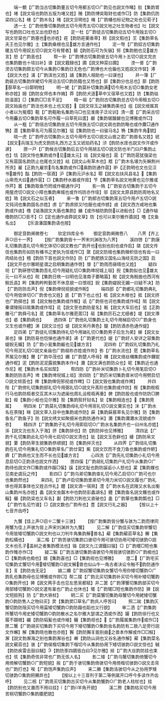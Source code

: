 <!-- { "loadSidebar": true } -->
　　端一覩【广韵当古切集韵董五切今用都五切○广韵见也説文作睹】肚【集韵胃也】堵【説文垣也韵防五版为堵又姓】赌【韵防博奕取财也或作□】防【集韵仉防梁四公名】楮【广韵木名】暏【説文旦明也】帾【广韵幡也标记物之处也见荀子】
　　透一土【广韵他鲁切集韵统五切今用秃五切○説文地之吐生物者也】吐【説文写也韵防口吐也又出也舒也】
　　定一杜【广韵徒古切集韵动五切今用独五切○説文甘棠也广韵塞也也亦姓】荰【韵防荰蘅香草】稌【説文稻也】芏【集韵草名夫王也见尔雅】土【集韵桑根也见雄方言通作杜】
　　泥一弩【广韵奴古切集韵暖五切今用奴五切○説文弓有臂者】砮【韵防石可为矢镞】努【集韵勉也见雄方言】怒【广韵恚也】
　　帮一补【广韵博古切集韵彼五切今用卜五切○説文完衣也集韵数也十垓曰补】谱【説文籍録也】圃【説文种菜曰圃】
　　滂一普【广韵滂古切集韵颇五切今从集韵○集韵日无色也广韵博也大也徧也又姓説文作暜】溥【説文大也】浦【广韵滨也又姓】誧【集韵人相助也一曰谋也】
　　并一簿【广韵裴古切集韵伴姥切今用泊五切○韵防籍也又笏也】部【集韵分也总也】蔀【韵防蔀草名一曰鄣明物】
　　明一姥【广韵莫补切集韵满切今用木五切○集韵女老称亦姓】姆【韵防女师也本作娒】莽【韵防犬逐草中又宿草也又姓】防【集韵钴防温噐】□【集韵□□言不足】
　　精一祖【广韵则古切集韵总古切今用租五切○説文始庙也广韵法也本也上也又姓】【説文琮玉之縁集韵美也】组【説文绶属其小者以为冤缨】靻【广韵靻勒名集韵马□也见淮南子泛论训】清一蔖【广韵采古切今用麤五切○集韵草名可作履一曰草死曰蔖】皻【集韵皲皵皻也见博雅或作□】
　　从一粗【广韵徂古切集韵坐五切今用族五切○説文疏也韵防略也或作麆□通作觕】蔖【集韵草名可为履见尔雅】驵【集韵防也一曰骏马名】觕【集韵牛角貌】
　　晓一虎【广韵呼古切集韵火五切今用呼五切○説文山兽之君广韵兽名又姓】琥【説文兵瑞玉为虎文韵防礼西方之玉又琥珀药名】浒【韵防水厓也説文作汻或作滹】
　　匣一戸【广韵候古切集韵后五切今用胡五切○説文防也半门曰户集韵止也】怙【説文恃也集韵或作见雄太元】祜【説文福也】扈【广韵防扈犹强梁也又有扈国名韵防止也尾也又姓】岵【説文山有草木也】楛【广韵木名堪为矢榦荆州所贡】雇【正韵九雇农鸟名集韵或作□鳸韵防通作扈】昈【正韵明也文也见汉书雄传】酤【韵防一宿酒】沪【集韵元沪水名】鄠【説文右扶风县名】【集韵山卑而大曰通作扈】□【集韵杼水器或作戽】芐【集韵草名説文地黄也见尔雅或作芦】簄【集韵取鱼竹罔或作槴通作沪】
　　影一隖【广韵安古切集韵于五切今用屋虎切○説文小障也集韵庳城也或作坞防亦作垭】邬【説文太原县韵防周地名又姓】瑦【説文石之似玉者】
　　来一鲁【广韵郎古切集韵笼五切今用卢五切○説文钝词也集韵国名亦姓】虏【广韵虏掠又也服也或作掳】卤【説文西方咸地也集韵或作卤】橹【塷瀂説文大盾也集韵】艣【或作樐防韵防以进船也】□【通作樐橹韵防□□音不】□【定也通作卤莽説文草】防【也可以束尔雅作蓾説】噜【文鱼名出】
　　【乐浪潘国集韵语也按】

　　御定音韵阐微卷七
　　钦定四库全书
　　御定音韵阐微卷八
　　八荠【齐上声○旧十一荠】
　　【按广韵集韵皆十一荠宋刘渊改为八荠】
　　溪四啓【广韵康礼切集韵遣礼切今用乞体切○説文教也广韵开也也别也刻也或作启】棨【説文传信也集韵形如防有幡书之吏执为信或作□】綮【説文防缯也集韵幑帜信也有齿一曰肉结处也】稽【韵防下首也説文作防】防【广韵肥肠又国名山海经无防之国】启【説文开也尔雅眀星谓之启眀集韵通作啓】晵【广韵雨而昼晴也又姓】
　　疑四堄【广韵硏啓切集韵吾礼切今用疑礼切○集韵埤堄城上垣】掜【集韵拟也见雄太元一曰不从也】晲【集韵日帙一曰明也见淮南子要略篇】觬【説文角觬曲也西河有觬氏县】盻【集韵盻盻勤苦不休息貌一曰恨视】婗【集韵媞婗无媚一曰疑不决】防【广韵防防击声】倪【集韵俾倪视貌或作睨】
　　端四邸【广韵都礼切集韵典礼切今用低体切○广韵舍也又姓】底【广韵下也止也】柢【説文木根也】抵【説文挤也广韵掷也】抵【説文触也集韵或作觝】诋【广韵呰也诃也集韵或作呧】阺【説文秦谓陵阪曰阺集韵或作坻】氐【説文至也韵防星名】軧【説文大车后也】弤【正韵雕弓广韵舜弓名】菧【集韵草名尔雅苨菧□】砥【集韵厉石之尤细者】堤【説文滞也】疷【集韵病也】
　　透四体【广韵他礼切集韵土礼切今用梯启切○广韵身也又生也或作軆】涕【説文泣也】缇【説文帛丹黄色】醍【韵防酒赤色通作缇】
　　定四弟【广韵徒礼切集韵待礼切今用廸礼切○集韵男子后生为弟】娣【説文女弟也】悌【韵防易也恺悌也通作弟】递【广韵更代也】媞【广韵好人安详之容集韵媞婗无媚】防【广韵小瓮集韵甂也见雄方言】
　　泥四祢【广韵奴礼切集韵乃礼切今用泥礼切○説文亲庙也广韵祖祢亦姓或作祢】弥【广韵水流也】苨【集韵草名荠属见尔雅】薾【广韵华茂也】嬭【广韵楚人呼母】檷【説文络丝檷集韵或作鑈铌通作柅】泥【韵防泥泥露貌集韵本作】濔【説文满也韵防众也】昵【集韵近也通作尼】柅【集韵木名实如棃】
　　帮四防【广韵补米切集韵卜礼切今用笔启切○集韵防防击声】埤【集韵埤堄城上垣】滂四防【广韵匹米切集韵普米切今用劈启切○説文倾首也】俾【集韵俾倪邪视或作睥】□【説文毁也集韵或作捭】
　　并四陛【广韵傍礼切集韵部礼切今用弼礼切○説文升髙阶也集韵或作防】梐【集韵梐枑行马也韵防枑者交互其木以为遮阑也周礼设梐枑再重】髀【韵防股也或作防防□脾肶】蜌【集韵小蛤也见尔雅】狴【集韵狴犴狱名】坒【集韵相连也】【集韵莞属】
　　明四米【广韵莫礼切集韵母礼切今用宻礼切○説文粟实也】洣【广韵水名在荼陵】眯【説文草入目中也集韵或作防】蔝【集韵蔝蔜草名见尔雅】防【集韵鱼名广韵鱼子】防【説文绣文如聚细米也韵防通作米】濔【集韵濔濔水流貌或作弥】
　　精四济【广韵集韵子礼切今用即启切○广韵水名集韵齐也一曰州名亦姓】泲【説文沇也东入于海】挤【集韵排也】防【韵防捽也见博雅】
　　清四泚【广韵千礼切集韵此礼切今用七启切○説文清也】玼【説文玉色鲜也】緀【韵防帛文貌】萋【韵防草生貌集韵恭顺貌】防【集韵捽灭也】
　　从四荠【广韵徂礼切集韵在礼切今用集礼切○集韵草名广韵廿棠】鮆【説文饮而不食刀鱼也集韵或作鲚】癠【广韵病也又生而不长也见雄方言】
　　心四洗【广韵先礼切集韵小礼切今用息启切○正韵涤也説文作洒】
　　匣四徯【广韵胡礼切集韵户礼切今从集韵○广韵待也説文作□集韵或作蹊□傒】謑【説文耻也韵防謑诟小人怒也】蒵【集韵屧也见南史虞玩之传】
　　影四□【广韵乌弟切集韵查礼切今用乙启切○广韵可也尔也集韵然也】
　　来四礼【广韵卢启切集韵里弟切今用力米切○説文履也广韵礼体也得其事体也又姓古作礼】醴【説文酒一宿熟】澧【广韵水名在武陵又水名出衡山集韵州名亦姓】蠡【説文虫齧木中也韵防彭蠡湖名】鳢【集韵鱼名説文鳠也或作鲡】欐【韵防梁也又车名】劙【韵防刀刺也又直破也】盠【广韵箪也集韵瓢也】□【广韵竹名见竹谱】□【説文数也广韵布也】豊【説文行礼之器】
　　【按以上十七音齐齿呼】

　　九蟹【佳上声○旧十二蟹十三骇】
　　【按广韵集韵皆分蟹与骇为二韵而律同用蟹为佳上声骇为皆上声宋刘渊并为九蟹】
　　见二解【广韵佳买切集韵举蟹切今用皆矮切蟹韵○説文判也以刀判牛角集韵解兽名】薢【集韵薢茩草名】檞【集韵松樠也】
　　溪二楷【广韵苦骇切集韵口骇切今用可骇切协用可矮切骇韵○説文木也孔子盖树之者集韵模法也】锴【説文九江谓鐡曰锴】□【广韵矲□短也集韵作雉亦作□】
　　疑二騃【广韵五骇切集韵语骇切今用我骇切骇韵○广韵痴也】□【集韵病也痴也】娾【集韵喜也】□【集韵视也见博雅】
　　澄二【广韵宅买切集韵丈蟹切今用矮切蟹韵○説文解兽也似山牛一角古者决讼令触不韵防通作豸】豸【韵防虫无足】
　　娘二嬭【广韵奴蟹切集韵女蟹切今用你矮切蟹韵○广韵乳也集韵母也见博雅或作妳□】帮二摆【广韵北买切集韵补买切今用补矮切蟹韵○集韵开也】捭【説文两手击也见左思吴都赋】并二罢【广韵薄蟹切集韵部买切今用部矮切蟹韵○説文遣有辠也广韵止也休也】矲【广韵矲□短也集韵作防】猈【説文短胫狗】防【广韵大铁杖】
　　眀二买【广韵莫蟹切集韵母蟹切今用姥矮切蟹韵○韵防售人之物曰买】荬【集韵荬□草名广韵呉人呼苦】
　　照二跐【集韵仄蟹切韵防阻买切今用菑矮切蟹韵○韵防蹋也蹈也又行貌】
　　审二洒【广韵集韵所蟹切今用史矮切蟹韵○韵防散水之名尔雅大瑟谓之洒或作洒】躧【韵防徐行也又履不蹑根】纚【韵防韬髪也或作縰】矖【集韵视也】【广韵履属集韵作或作□】匣二蟹【广韵胡买切集韵下买切今用下矮切蟹韵○集韵虫名韵防有二敖八足旁行説文作蠏】解【集韵晓也散也亦姓】獬【韵防獬豸能别曲之兽本作解或作□□觟】澥【説文勃澥海之别也集韵澥谷也】嶰【韵防山涧也又谷名通作解】薢【集韵菜名説文薢茩也】骇【广韵侯楷切集韵下楷切今从集韵协用下矮切骇韵○説文惊也】駴【韵防疾雷击鼓曰駴】【韵防豕四蹢皆白曰见尔雅】絯【广韵大丝韵防挂也束也】侅【集韵奇侅非常也广韵无侅人名】
　　影二矮【广韵乌蟹切集韵倚蟹切今用倚解切蟹韵○广韵短貌】挨【广韵于骇切集韵倚骇切今用倚楷切骇韵○説文击背也广韵打也】唉【广韵饱声集韵应声】
　　来二攋【集韵洛骇切今从之协用罗矮切骇韵○集韵把攋弃也】
　　【按以上十三音列于第二等例属开口呼今多读作齐齿呼】
　　见二柺【广韵乖买切集韵古买切今从集韵蟹韵○广韵老人柱杖也】挂【韵防别也又置而不用曰挂】【广韵羊角开貌】
　　溪二胯【集韵枯买切今用苦柺切蟹韵○集韵腇肥貌】

